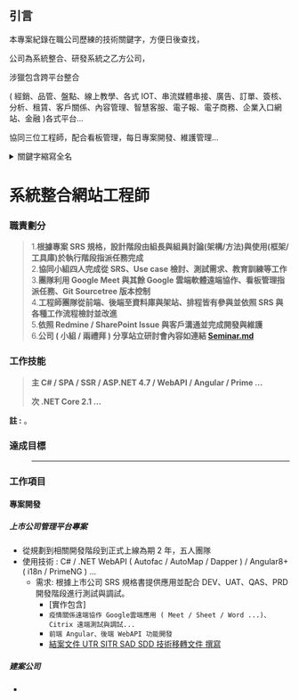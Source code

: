 ## 引言

本專案紀錄在職公司歷練的技術關鍵字，方便日後查找，

公司為系統整合、研發系統之乙方公司，

涉獵包含跨平台整合

( 經銷、品管、盤點、線上教學、各式 IOT、串流媒體串接、廣告、訂單、簽核、分析、租賃、客戶關係、內容管理、智慧客服、電子報、電子商務、企業入口網站、金融 )各式平台...

協同三位工程師，配合看板管理，每日專案開發、維護管理…

<details>
<summary>關鍵字縮寫全名</summary>

SRS:軟體需求說明 Software requirements specification

eip：系統

ICMS：內容管理平台系統

MSA：量測系統

SAM：軟體資產管理

PAM：帳號資產管理系統 

PAMAI: 帳號資產管理系統自動化整合其他系統包含 AD Novell Notes Crtix ...

PORTAL：門戶網站

IDES：Internet Demonstration and Evaluation System 交互式演示与评估系统

DEV：Development System，开发系统

QAS：Quality Assurance System，质量保证系统

UAT：User Acceptance Test 用户验收测试

PRD：Production System，生产系统

ERP：Enterprise resource planning

POS：Point of Sale

CRM：Customer Relationship Management

BI：Business Intelligence

eCOM：支援購物車、整合線上金流，可成立訂單，服務消費者做線上銷售的品牌官網。

App：Application

OMS：Order Management System

CDP：Customer Data Platform

DMP：Data Management Platform

UTR：Unit Test Report

SITR：System Integrated Test Report

SDD：Software design document

RAD：Rapid Application Development

Technology transfer documents

---

POC：proof of concept 概念性驗證

EVT : Engineering Verification Test (工程驗證測試階段)

DVT: Design Verification Test (設計驗證測試階段)

PVT: Production Verification Test(生產驗證測試階段)

</details>

# 系統整合網站工程師

### 職責劃分

> 1.**根據專案 SRS 規格，設計階段由組長與組員討論(架構/方法)與使用(框架/工具庫)於執行階段指派任務完成** </br>
> 2.**協同小組四人完成從 SRS、Use case 檢討、測試需求、教育訓練等工作** </br>
> 3.**團隊利用 Google Meet 與其餘 Google 雲端軟體遠端協作、看板管理指派任務、Git Sourcetree 版本控制** </br>
> 4.**工程師團隊從前端、後端至資料庫與架站、排程皆有參與並依照 SRS 與各種工作流程檢討並改進** </br>
> 5.**依照 Redmine / SharePoint Issue 與客戶溝通並完成開發與維護** </br>
> 6.**公司 ( 小組 / 兩禮拜 ) 分享站立研討會內容如連結 [Seminar.md](https://github.com/johch3n611u/Experience-of-Cinda-Company/blob/master/Seminar.md)** </br>

### 工作技能

> **主 C# / SPA / SSR / ASP.NET 4.7 / WebAPI / Angular / Prime ...**
>
> **次 .NET Core 2.1 ...**

**註 :** 。

### 達成目標

> * ****


### 工作項目

#### 專案開發


##### 上市公司管理平台專案

* 從規劃到相關開發階段到正式上線為期 2 年，五人團隊
* 使用技術 : C# / .NET WebAPI ( Autofac / AutoMap / Dapper ) / Angular8+ ( i18n / PrimeNG ) ...
  * 需求: 根據上市公司 SRS 規格書提供應用並配合 DEV、UAT、QAS、PRD 開發階段進行測試與調試。
    * [實作包含]
    * `疫情關係遠端協作 Google雲端應用 ( Meet / Sheet / Word ...)、Citrix 遠端測試與調試...`
    * `前端 Angular、後端 WebAPI 功能開發`
    * [結案文件 UTR SITR SAD SDD 技術移轉文件 撰寫](https://ithelp.ithome.com.tw/questions/10025079)

##### 建案公司

* 
